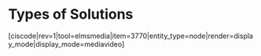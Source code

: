 # Types of Solutions

[ciscode|rev=1|tool=elmsmedia|item=3770|entity_type=node|render=display_mode|display_mode=mediavideo]